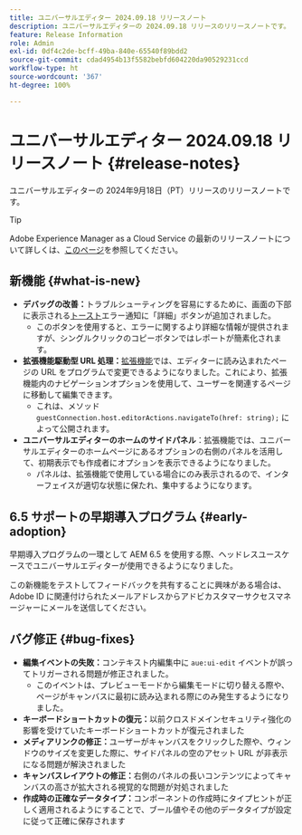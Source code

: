 ```yaml
---
title: ユニバーサルエディター 2024.09.18 リリースノート
description: ユニバーサルエディターの 2024.09.18 リリースのリリースノートです。
feature: Release Information
role: Admin
exl-id: 0df4c2de-bcff-49ba-840e-65540f89bdd2
source-git-commit: cdad4954b13f5582bebfd604220da90529231ccd
workflow-type: ht
source-wordcount: '367'
ht-degree: 100%

---
```


# ユニバーサルエディター 2024.09.18 リリースノート {#release-notes}

ユニバーサルエディターの 2024年9月18日（PT）リリースのリリースノートです。

>[!TIP]
>
>Adobe Experience Manager as a Cloud Service の最新のリリースノートについて詳しくは、[このページ](/help/release-notes/release-notes-cloud/release-notes-current.md)を参照してください。

## 新機能 {#what-is-new}

* **デバッグの改善：**&#x200B;トラブルシューティングを容易にするために、画面の下部に表示される[トースト](https://spectrum.adobe.com/page/toast/)エラー通知に「詳細」ボタンが追加されました。
   * このボタンを使用すると、エラーに関するより詳細な情報が提供されますが、シングルクリックのコピーボタンではレポートが簡素化されます。
* **拡張機能駆動型 URL 処理：**[拡張機能](/help/implementing/universal-editor/extending.md)では、エディターに読み込まれたページの URL をプログラムで変更できるようになりました。これにより、拡張機能内のナビゲーションオプションを使用して、ユーザーを関連するページに移動して編集できます。
   * これは、メソッド `guestConnection.host.editorActions.navigateTo(href: string);` によって公開されます。
* **ユニバーサルエディターのホームのサイドパネル**：拡張機能では、ユニバーサルエディターのホームページにあるオプションの右側のパネルを活用して、初期表示でも作成者にオプションを表示できるようになりました。
   * パネルは、拡張機能で使用している場合にのみ表示されるので、インターフェイスが適切な状態に保たれ、集中するようになります。

## 6.5 サポートの早期導入プログラム {#early-adoption}

早期導入プログラムの一環として AEM 6.5 を使用する際、ヘッドレスユースケースでユニバーサルエディターが使用できるようになりました。

この新機能をテストしてフィードバックを共有することに興味がある場合は、Adobe ID に関連付けられたメールアドレスからアドビカスタマーサクセスマネージャーにメールを送信してください。

## バグ修正 {#bug-fixes}

* **編集イベントの失敗：**&#x200B;コンテキスト内編集中に `aue:ui-edit` イベントが誤ってトリガーされる問題が修正されました。
   * このイベントは、プレビューモードから編集モードに切り替える際や、ページがキャンバスに最初に読み込まれる際にのみ発生するようになりました。
* **キーボードショートカットの復元：**&#x200B;以前クロスドメインセキュリティ強化の影響を受けていたキーボードショートカットが復元されました
* **メディアリンクの修正：**&#x200B;ユーザーがキャンバスをクリックした際や、ウィンドウのサイズを変更した際に、サイドパネルの空のアセット URL が非表示になる問題が解決されました
* **キャンバスレイアウトの修正：**&#x200B;右側のパネルの長いコンテンツによってキャンバスの高さが拡大される視覚的な問題が対処されました
* **作成時の正確なデータタイプ：**&#x200B;コンポーネントの作成時にタイプヒントが正しく適用されるようにすることで、ブール値やその他のデータタイプが設定に従って正確に保存されます
